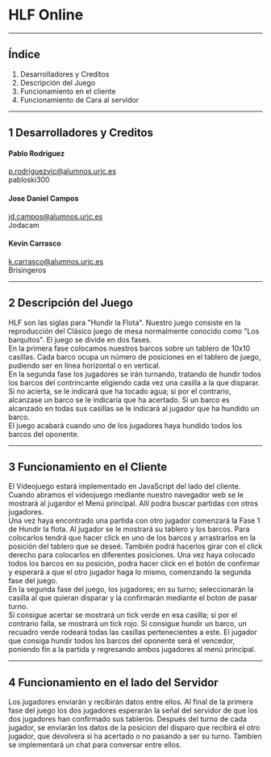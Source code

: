 # HLF Online
___
## Índice
1. Desarrolladores y Creditos
2. Descripción del Juego
3. Funcionamiento en el cliente
4. Funcionamiento de Cara al servidor
___
## 1 Desarrolladores y Creditos
#### Pablo Rodríguez  
[p.rodriguezvic@alumnos.urjc.es](p.rodriguezvic@alumnos.urjc.es)  
pabloski300
#### Jose Daniel Campos  
[jd.campos@alumnos.urjc.es](jd.campos@alumnos.urjc.es)  
Jodacam
#### Kevin Carrasco  
[k.carrasco@alumnos.urjc.es](k.carrasco@alumnos.urjc.es)  
Brisingeros
___
## 2 Descripción del Juego
HLF son las siglas para "Hundir la Flota". Nuestro juego consiste en la reproducción del Clásico juego de mesa normalmente conocido como "Los barquitos".
El juego se divide en dos fases.  
En la primera fase colocamos nuestros barcos sobre un tablero de 10x10 casillas. Cada barco ocupa un número de posiciones en el tablero de juego, pudiendo ser en línea horizontal o en vertical.  
En la segunda fase los jugadores se irán turnando, tratando de hundir todos los barcos del contrincante eligiendo cada vez una casilla a la que disparar. Si no acierta, se le indicará que ha tocado agua; si por el contrario, alcanzase un barco se le indicaría que ha acertado. Si un barco es alcanzado en todas sus casillas se le indicará al jugador que ha hundido un barco.  
El juego acabará cuando uno de los jugadores haya hundido todos los barcos del oponente.
___
## 3 Funcionamiento en el Cliente
El Videojuego estará implementado en JavaScript del lado del cliente.  
Cuando abramos el videojuego mediante nuestro navegador web se le mostrará al jugardor el Menú principal. Allí podra buscar partidas con otros jugadores.  
Una vez haya encontrado una partida con otro jugador comenzará la Fase 1 de Hundir la flota. Al jugador se le mostrará su tablero y los barcos. Para colocarlos tendrá que hacer click en uno de los barcos y arrastrarlos en la posición del tablero que se deseé. También podrá hacerlos girar con el click derecho para colocarlos en diferentes posiciones. Una vez haya colocado todos los barcos en su posición, podra hacer click en el botón de confirmar y esperará a que el otro jugador haga lo mismo, comenzando la segunda fase del juego.  
En la segunda fase del juego, los jugadores; en su turno; seleccionarán la casilla al que quieran disparar y la confirmarán mediante el boton de pasar turno.  
Si consigue acertar se mostrará un tick verde en esa casilla; si por el contrario falla, se mostrará un tick rojo. Si consigue hundir un barco, un recuadro verde rodeará todas las casillas pertenecientes a este.
El jugador que consiga hundir todos los barcos del oponente será el vencedor, poniendo fin a la partida y regresando ambos jugadores al menú principal.
___
## 4 Funcionamiento en el lado del Servidor
Los jugadores enviarán y recibirán datos entre ellos. Al final de la primera fase del juego los dos jugadores esperarán la señal del servidor de que los dos jugadores han confirmado sus tableros.
Después del turno de cada jugador, se enviarán los datos de la posicion del disparo que recibirá el otro jugador, que devolvera si ha acertado o no pasando a ser su turno.
Tambien se implementará un chat para conversar entre ellos.


